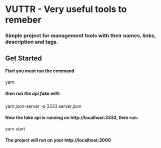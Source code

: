 # VUTTR - Very useful tools to remeber

### Simple project for management tools with their names, links, description and tags.

## Get Started

#### Fisrt you must run the command

yarn

##### then run the api fake with

yarn json-server -p 3333 server.json

#### Now the fake api is running on http://localhost:3333, then run:

yarn start

#### The project will run on your http://localhost:3000
